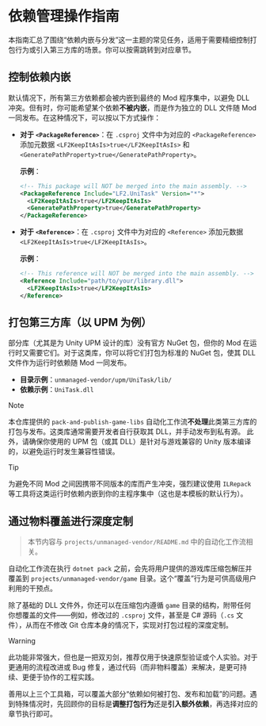 # 依赖管理操作指南

本指南汇总了围绕“依赖内嵌与分发”这一主题的常见任务，适用于需要精细控制打包行为或引入第三方库的场景。你可以按需跳转到对应章节。

## 控制依赖内嵌

默认情况下，所有第三方依赖都会被内嵌到最终的 Mod 程序集中，以避免 DLL 冲突。但有时，你可能希望某个依赖**不被内嵌**，而是作为独立的 DLL 文件随 Mod 一同发布。在这种情况下，可以按以下方式操作：

- **对于 `<PackageReference>`**：在 `.csproj` 文件中为对应的 `<PackageReference>` 添加元数据 `<LF2KeepItAsIs>true</LF2KeepItAsIs>` 和 `<GeneratePathProperty>true</GeneratePathProperty>`。

  **示例**：

  ```xml
  <!-- This package will NOT be merged into the main assembly. -->
  <PackageReference Include="LF2.UniTask" Version="*">
    <LF2KeepItAsIs>true</LF2KeepItAsIs>
    <GeneratePathProperty>true</GeneratePathProperty>
  </PackageReference>
  ```

- **对于 `<Reference>`**：在 `.csproj` 文件中为对应的 `<Reference>` 添加元数据 `<LF2KeepItAsIs>true</LF2KeepItAsIs>`。

  **示例**：

  ```xml
  <!-- This reference will NOT be merged into the main assembly. -->
  <Reference Include="path/to/your/library.dll">
    <LF2KeepItAsIs>true</LF2KeepItAsIs>
  </Reference>
  ```

## 打包第三方库（以 UPM 为例）

部分库（尤其是为 Unity UPM 设计的库）没有官方 NuGet 包，但你的 Mod 在运行时又需要它们。对于这类库，你可以将它们打包为标准的 NuGet 包，使其 DLL 文件作为运行时依赖随 Mod 一同发布。

- **目录示例**：`unmanaged-vendor/upm/UniTask/lib/`
- **依赖示例**：`UniTask.dll`

> [!NOTE]
> 本仓库提供的 `pack-and-publish-game-libs` 自动化工作流**不处理**此类第三方库的打包与发布。这类库通常需要开发者自行获取其 DLL，并手动发布到私有源。
> 此外，请确保你使用的 UPM 包（或其 DLL）是针对与游戏兼容的 Unity 版本编译的，以避免运行时发生兼容性错误。

> [!TIP]
> 为避免不同 Mod 之间因携带不同版本的库而产生冲突，强烈建议使用 `ILRepack` 等工具将这类运行时依赖内嵌到你的主程序集中（这也是本模板的默认行为）。

## 通过物料覆盖进行深度定制

> 本节内容与 `projects/unmanaged-vendor/README.md` 中的自动化工作流相关。

自动化工作流在执行 `dotnet pack` 之前，会先将用户提供的游戏库压缩包解压并覆盖到 `projects/unmanaged-vendor/game` 目录。这个“覆盖”行为是可供高级用户利用的干预点。

除了基础的 DLL 文件外，你还可以在压缩包内遵循 `game` 目录的结构，附带任何你想覆盖的文件——例如，修改过的 `.csproj` 文件，甚至是 C# 源码（`.cs` 文件），从而在不修改 Git 仓库本身的情况下，实现对打包过程的深度定制。

> [!WARNING]
> 此功能非常强大，但也是一把双刃剑，推荐仅用于快速原型验证或个人实验。对于更通用的流程改进或 Bug 修复，通过代码（而非物料覆盖）来解决，是更可持续、更便于协作的工程实践。

善用以上三个工具箱，可以覆盖大部分“依赖如何被打包、发布和加载”的问题。遇到特殊情况时，先回顾你的目标是**调整打包行为**还是**引入额外依赖**，再选择对应的章节执行即可。
